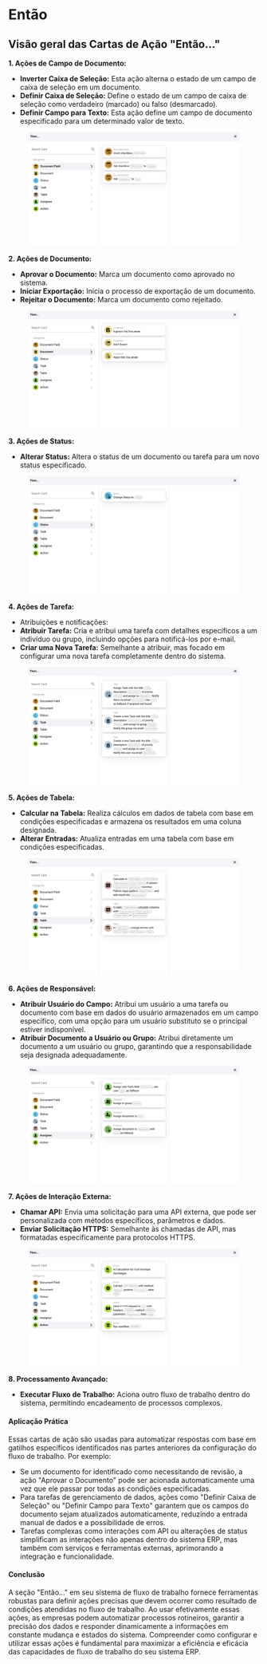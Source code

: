 # Então

## Visão geral das Cartas de Ação "Então..."

**1. Ações de Campo de Documento:**

* **Inverter Caixa de Seleção:** Esta ação alterna o estado de um campo de caixa de seleção em um documento.
* **Definir Caixa de Seleção:** Define o estado de um campo de caixa de seleção como verdadeiro (marcado) ou falso (desmarcado).
* **Definir Campo para Texto:** Esta ação define um campo de documento especificado para um determinado valor de texto.

<figure><img src="../../.gitbook/assets/then1.png" alt=""><figcaption></figcaption></figure>

**2. Ações de Documento:**

* **Aprovar o Documento:** Marca um documento como aprovado no sistema.
* **Iniciar Exportação:** Inicia o processo de exportação de um documento.
* **Rejeitar o Documento:** Marca um documento como rejeitado.

<figure><img src="../../.gitbook/assets/then2.png" alt=""><figcaption></figcaption></figure>

**3. Ações de Status:**

* **Alterar Status:** Altera o status de um documento ou tarefa para um novo status especificado.

<figure><img src="../../.gitbook/assets/then3.png" alt=""><figcaption></figcaption></figure>

**4. Ações de Tarefa:**

* Atribuições e notificações:
* **Atribuir Tarefa:** Cria e atribui uma tarefa com detalhes específicos a um indivíduo ou grupo, incluindo opções para notificá-los por e-mail.
* **Criar uma Nova Tarefa:** Semelhante a atribuir, mas focado em configurar uma nova tarefa completamente dentro do sistema.

<figure><img src="../../.gitbook/assets/then4.png" alt=""><figcaption></figcaption></figure>

**5. Ações de Tabela:**

* **Calcular na Tabela:** Realiza cálculos em dados de tabela com base em condições especificadas e armazena os resultados em uma coluna designada.
* **Alterar Entradas:** Atualiza entradas em uma tabela com base em condições especificadas.

<figure><img src="../../.gitbook/assets/then5.png" alt=""><figcaption></figcaption></figure>

**6. Ações de Responsável:**

* **Atribuir Usuário do Campo:** Atribui um usuário a uma tarefa ou documento com base em dados do usuário armazenados em um campo específico, com uma opção para um usuário substituto se o principal estiver indisponível.
* **Atribuir Documento a Usuário ou Grupo:** Atribui diretamente um documento a um usuário ou grupo, garantindo que a responsabilidade seja designada adequadamente.

<figure><img src="../../.gitbook/assets/then6.png" alt=""><figcaption></figcaption></figure>

**7. Ações de Interação Externa:**

* **Chamar API:** Envia uma solicitação para uma API externa, que pode ser personalizada com métodos específicos, parâmetros e dados.
* **Enviar Solicitação HTTPS:** Semelhante às chamadas de API, mas formatadas especificamente para protocolos HTTPS.

<figure><img src="../../.gitbook/assets/then7.png" alt=""><figcaption></figcaption></figure>

**8. Processamento Avançado:**

* **Executar Fluxo de Trabalho:** Aciona outro fluxo de trabalho dentro do sistema, permitindo encadeamento de processos complexos.

#### Aplicação Prática

Essas cartas de ação são usadas para automatizar respostas com base em gatilhos específicos identificados nas partes anteriores da configuração do fluxo de trabalho. Por exemplo:

* Se um documento for identificado como necessitando de revisão, a ação "Aprovar o Documento" pode ser acionada automaticamente uma vez que ele passar por todas as condições especificadas.
* Para tarefas de gerenciamento de dados, ações como "Definir Caixa de Seleção" ou "Definir Campo para Texto" garantem que os campos do documento sejam atualizados automaticamente, reduzindo a entrada manual de dados e a possibilidade de erros.
* Tarefas complexas como interações com API ou alterações de status simplificam as interações não apenas dentro do sistema ERP, mas também com serviços e ferramentas externas, aprimorando a integração e funcionalidade.

#### Conclusão

A seção "Então..." em seu sistema de fluxo de trabalho fornece ferramentas robustas para definir ações precisas que devem ocorrer como resultado de condições atendidas no fluxo de trabalho. Ao usar efetivamente essas ações, as empresas podem automatizar processos rotineiros, garantir a precisão dos dados e responder dinamicamente a informações em constante mudança e estados do sistema. Compreender como configurar e utilizar essas ações é fundamental para maximizar a eficiência e eficácia das capacidades de fluxo de trabalho do seu sistema ERP.
